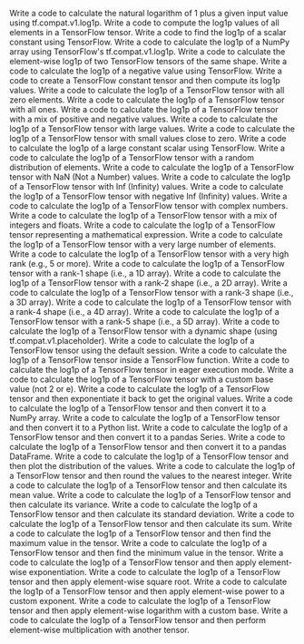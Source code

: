 Write a code to calculate the natural logarithm of 1 plus a given input value using tf.compat.v1.log1p.
Write a code to compute the log1p values of all elements in a TensorFlow tensor.
Write a code to find the log1p of a scalar constant using TensorFlow.
Write a code to calculate the log1p of a NumPy array using TensorFlow's tf.compat.v1.log1p.
Write a code to calculate the element-wise log1p of two TensorFlow tensors of the same shape.
Write a code to calculate the log1p of a negative value using TensorFlow.
Write a code to create a TensorFlow constant tensor and then compute its log1p values.
Write a code to calculate the log1p of a TensorFlow tensor with all zero elements.
Write a code to calculate the log1p of a TensorFlow tensor with all ones.
Write a code to calculate the log1p of a TensorFlow tensor with a mix of positive and negative values.
Write a code to calculate the log1p of a TensorFlow tensor with large values.
Write a code to calculate the log1p of a TensorFlow tensor with small values close to zero.
Write a code to calculate the log1p of a large constant scalar using TensorFlow.
Write a code to calculate the log1p of a TensorFlow tensor with a random distribution of elements.
Write a code to calculate the log1p of a TensorFlow tensor with NaN (Not a Number) values.
Write a code to calculate the log1p of a TensorFlow tensor with Inf (Infinity) values.
Write a code to calculate the log1p of a TensorFlow tensor with negative Inf (Infinity) values.
Write a code to calculate the log1p of a TensorFlow tensor with complex numbers.
Write a code to calculate the log1p of a TensorFlow tensor with a mix of integers and floats.
Write a code to calculate the log1p of a TensorFlow tensor representing a mathematical expression.
Write a code to calculate the log1p of a TensorFlow tensor with a very large number of elements.
Write a code to calculate the log1p of a TensorFlow tensor with a very high rank (e.g., 5 or more).
Write a code to calculate the log1p of a TensorFlow tensor with a rank-1 shape (i.e., a 1D array).
Write a code to calculate the log1p of a TensorFlow tensor with a rank-2 shape (i.e., a 2D array).
Write a code to calculate the log1p of a TensorFlow tensor with a rank-3 shape (i.e., a 3D array).
Write a code to calculate the log1p of a TensorFlow tensor with a rank-4 shape (i.e., a 4D array).
Write a code to calculate the log1p of a TensorFlow tensor with a rank-5 shape (i.e., a 5D array).
Write a code to calculate the log1p of a TensorFlow tensor with a dynamic shape (using tf.compat.v1.placeholder).
Write a code to calculate the log1p of a TensorFlow tensor using the default session.
Write a code to calculate the log1p of a TensorFlow tensor inside a TensorFlow function.
Write a code to calculate the log1p of a TensorFlow tensor in eager execution mode.
Write a code to calculate the log1p of a TensorFlow tensor with a custom base value (not 2 or e).
Write a code to calculate the log1p of a TensorFlow tensor and then exponentiate it back to get the original values.
Write a code to calculate the log1p of a TensorFlow tensor and then convert it to a NumPy array.
Write a code to calculate the log1p of a TensorFlow tensor and then convert it to a Python list.
Write a code to calculate the log1p of a TensorFlow tensor and then convert it to a pandas Series.
Write a code to calculate the log1p of a TensorFlow tensor and then convert it to a pandas DataFrame.
Write a code to calculate the log1p of a TensorFlow tensor and then plot the distribution of the values.
Write a code to calculate the log1p of a TensorFlow tensor and then round the values to the nearest integer.
Write a code to calculate the log1p of a TensorFlow tensor and then calculate its mean value.
Write a code to calculate the log1p of a TensorFlow tensor and then calculate its variance.
Write a code to calculate the log1p of a TensorFlow tensor and then calculate its standard deviation.
Write a code to calculate the log1p of a TensorFlow tensor and then calculate its sum.
Write a code to calculate the log1p of a TensorFlow tensor and then find the maximum value in the tensor.
Write a code to calculate the log1p of a TensorFlow tensor and then find the minimum value in the tensor.
Write a code to calculate the log1p of a TensorFlow tensor and then apply element-wise exponentiation.
Write a code to calculate the log1p of a TensorFlow tensor and then apply element-wise square root.
Write a code to calculate the log1p of a TensorFlow tensor and then apply element-wise power to a custom exponent.
Write a code to calculate the log1p of a TensorFlow tensor and then apply element-wise logarithm with a custom base.
Write a code to calculate the log1p of a TensorFlow tensor and then perform element-wise multiplication with another tensor.